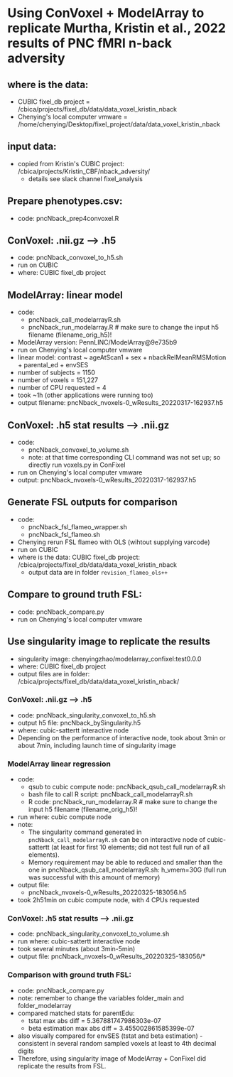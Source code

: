 # Using ConVoxel + ModelArray to replicate Murtha, Kristin et al., 2022 results of PNC fMRI n-back adversity

## where is the data:

* CUBIC fixel_db project = /cbica/projects/fixel_db/data/data_voxel_kristin_nback
* Chenying's local computer vmware = /home/chenying/Desktop/fixel_project/data/data_voxel_kristin_nback

## input data:
* copied from Kristin's CUBIC project: /cbica/projects/Kristin_CBF/nback_adversity/
    * details see slack channel fixel_analysis

## Prepare phenotypes.csv:
* code: pncNback_prep4convoxel.R

## ConVoxel: .nii.gz --> .h5

* code: pncNback_convoxel_to_h5.sh
* run on CUBIC
* where: CUBIC fixel_db project

## ModelArray: linear model

* code:
    * pncNback_call_modelarrayR.sh
    * pncNback_run_modelarray.R    # make sure to change the input h5 filename (filename_orig_h5)!
* ModelArray version: PennLINC/ModelArray@9e735b9
* run on Chenying's local computer vmware
* linear model: contrast ~ ageAtScan1 + sex + nbackRelMeanRMSMotion + parental_ed + envSES
* number of subjects = 1150
* number of voxels = 151,227
* number of CPU requested = 4
* took ~1h (other applications were running too)
* output filename: pncNback_nvoxels-0_wResults_20220317-162937.h5


## ConVoxel: .h5 stat results --> .nii.gz

* code: 
    * pncNback_convoxel_to_volume.sh   
    * note: at that time corresponding CLI command was not set up; so directly run voxels.py in ConFixel
* run on Chenying's local computer vmware
* output: pncNback_nvoxels-0_wResults_20220317-162937.h5

## Generate FSL outputs for comparison

* code: 
    * pncNback_fsl_flameo_wrapper.sh
    * pncNback_fsl_flameo.sh
* Chenying rerun FSL flameo with OLS (wihtout supplying varcode)
* run on CUBIC
* where is the data: CUBIC fixel_db project: /cbica/projects/fixel_db/data/data_voxel_kristin_nback
    * output data are in folder `revision_flameo_ols++`

## Compare to ground truth FSL:

* code: pncNback_compare.py
* run on Chenying's local computer vmware


## Use singularity image to replicate the results
* singularity image: chenyingzhao/modelarray_confixel:test0.0.0
* where: CUBIC fixel_db project
* output files are in folder: /cbica/projects/fixel_db/data/data_voxel_kristin_nback/
### ConVoxel: .nii.gz --> .h5
* code: pncNback_singularity_convoxel_to_h5.sh
* output h5 file: pncNback_bySingularity.h5
* where: cubic-sattertt interactive node
* Depending on the performance of interactive node, took about 3min or about 7min, including launch time of singularity image

### ModelArray linear regression
* code: 
    * qsub to cubic compute node: pncNback_qsub_call_modelarrayR.sh
    * bash file to call R script:   pncNback_call_modelarrayR.sh
    * R code: pncNback_run_modelarray.R   # make sure to change the input h5 filename (filename_orig_h5)!
* run where: cubic compute node
* note: 
    * The singularity command generated in `pncNback_call_modelarrayR.sh` can be on interactive node of cubic-sattertt (at least for first 10 elements; did not test full run of all elements).
    * Memory requirement may be able to reduced and smaller than the one in pncNback_qsub_call_modelarrayR.sh: h_vmem=30G (full run was successful with this amount of memory)
* output file: 
    * pncNback_nvoxels-0_wResults_20220325-183056.h5
* took 2h51min on cubic compute node, with 4 CPUs requested

### ConVoxel: .h5 stat results --> .nii.gz
* code: pncNback_singularity_convoxel_to_volume.sh
* run where: cubic-sattertt interactive node
* took several minutes (about 3min-5min)
* output file: pncNback_nvoxels-0_wResults_20220325-183056/*


### Comparison with ground truth FSL:
* code: pncNback_compare.py
* note: remember to change the variables folder_main and folder_modelarray
* compared matched stats for parentEdu:
    * tstat max abs diff = 5.367881747986303e-07
    * beta estimation max abs diff = 3.455002861585399e-07
* also visually compared for envSES (tstat and beta estimation) - consistent in several random sampled voxels at least to 4th decimal digits
* Therefore, using singularity image of ModelArray + ConFixel did replicate the results from FSL.

